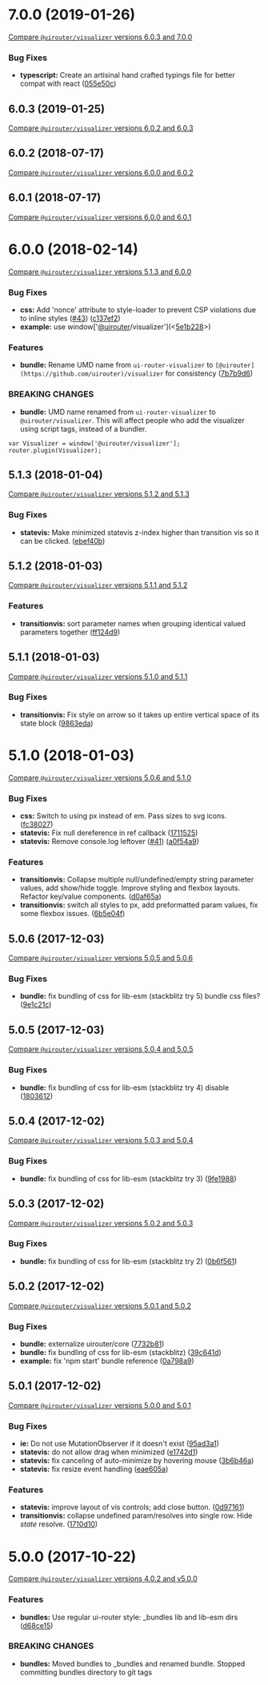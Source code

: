 # 7.0.0 (2019-01-26)
[Compare `@uirouter/visualizer` versions 6.0.3 and 7.0.0](https://github.com/ui-router/visualizer/compare/6.0.3...7.0.0)

### Bug Fixes

* **typescript:** Create an artisinal hand crafted typings file for better compat with react ([055e50c](https://github.com/ui-router/visualizer/commit/055e50c))




## 6.0.3 (2019-01-25)
[Compare `@uirouter/visualizer` versions 6.0.2 and 6.0.3](https://github.com/ui-router/visualizer/compare/6.0.2...6.0.3)



## 6.0.2 (2018-07-17)
[Compare `@uirouter/visualizer` versions 6.0.0 and 6.0.2](https://github.com/ui-router/visualizer/compare/6.0.0...6.0.2)



## 6.0.1 (2018-07-17)

[Compare `@uirouter/visualizer` versions 6.0.0 and 6.0.1](https://github.com/ui-router/visualizer/compare/6.0.0...6.0.1)

# 6.0.0 (2018-02-14)

[Compare `@uirouter/visualizer` versions 5.1.3 and 6.0.0](https://github.com/ui-router/visualizer/compare/5.1.3...6.0.0)

### Bug Fixes

- **css:** Add 'nonce' attribute to style-loader to prevent CSP violations due to inline styles ([#43](https://github.com/ui-router/visualizer/issues/43)) ([c137ef2](https://github.com/ui-router/visualizer/commit/c137ef2))
- **example:** use window['[@uirouter](https://github.com/uirouter)/visualizer'](<[5e1b228](https://github.com/ui-router/visualizer/commit/5e1b228)>)

### Features

- **bundle:** Rename UMD name from `ui-router-visualizer` to `[@uirouter](https://github.com/uirouter)/visualizer` for consistency ([7b7b9d6](https://github.com/ui-router/visualizer/commit/7b7b9d6))

### BREAKING CHANGES

- **bundle:** UMD name renamed from `ui-router-visualizer` to `@uirouter/visualizer`.
  This will affect people who add the visualizer using script tags, instead of a bundler.

```
var Visualizer = window['@uirouter/visualizer'];
router.plugin(Visualizer);
```

## 5.1.3 (2018-01-04)

[Compare `@uirouter/visualizer` versions 5.1.2 and 5.1.3](https://github.com/ui-router/visualizer/compare/5.1.2...5.1.3)

### Bug Fixes

- **statevis:** Make minimized statevis z-index higher than transition vis so it can be clicked. ([ebef40b](https://github.com/ui-router/visualizer/commit/ebef40b))

## 5.1.2 (2018-01-03)

[Compare `@uirouter/visualizer` versions 5.1.1 and 5.1.2](https://github.com/ui-router/visualizer/compare/5.1.1...5.1.2)

### Features

- **transitionvis:** sort parameter names when grouping identical valued parameters together ([ff124d9](https://github.com/ui-router/visualizer/commit/ff124d9))

## 5.1.1 (2018-01-03)

[Compare `@uirouter/visualizer` versions 5.1.0 and 5.1.1](https://github.com/ui-router/visualizer/compare/5.1.0...5.1.1)

### Bug Fixes

- **transitionvis:** Fix style on arrow so it takes up entire vertical space of its state block ([9863eda](https://github.com/ui-router/visualizer/commit/9863eda))

# 5.1.0 (2018-01-03)

[Compare `@uirouter/visualizer` versions 5.0.6 and 5.1.0](https://github.com/ui-router/visualizer/compare/5.0.6...5.1.0)

### Bug Fixes

- **css:** Switch to using px instead of em. Pass sizes to svg icons. ([fc38027](https://github.com/ui-router/visualizer/commit/fc38027))
- **statevis:** Fix null dereference in ref callback ([1711525](https://github.com/ui-router/visualizer/commit/1711525))
- **statevis:** Remove console.log leftover ([#41](https://github.com/ui-router/visualizer/issues/41)) ([a0f54a9](https://github.com/ui-router/visualizer/commit/a0f54a9))

### Features

- **transitionvis:** Collapse multiple null/undefined/empty string parameter values, add show/hide toggle. Improve styling and flexbox layouts. Refactor key/value components. ([d0af65a](https://github.com/ui-router/visualizer/commit/d0af65a))
- **transitionvis:** switch all styles to px, add preformatted param values, fix some flexbox issues. ([6b5e04f](https://github.com/ui-router/visualizer/commit/6b5e04f))

## 5.0.6 (2017-12-03)

[Compare `@uirouter/visualizer` versions 5.0.5 and 5.0.6](https://github.com/ui-router/visualizer/compare/5.0.5...5.0.6)

### Bug Fixes

- **bundle:** fix bundling of css for lib-esm (stackblitz try 5) bundle css files? ([9e1c21c](https://github.com/ui-router/visualizer/commit/9e1c21c))

## 5.0.5 (2017-12-03)

[Compare `@uirouter/visualizer` versions 5.0.4 and 5.0.5](https://github.com/ui-router/visualizer/compare/5.0.4...5.0.5)

### Bug Fixes

- **bundle:** fix bundling of css for lib-esm (stackblitz try 4) disable ([1803612](https://github.com/ui-router/visualizer/commit/1803612))

## 5.0.4 (2017-12-02)

[Compare `@uirouter/visualizer` versions 5.0.3 and 5.0.4](https://github.com/ui-router/visualizer/compare/5.0.3...5.0.4)

### Bug Fixes

- **bundle:** fix bundling of css for lib-esm (stackblitz try 3) ([9fe1988](https://github.com/ui-router/visualizer/commit/9fe1988))

## 5.0.3 (2017-12-02)

[Compare `@uirouter/visualizer` versions 5.0.2 and 5.0.3](https://github.com/ui-router/visualizer/compare/5.0.2...5.0.3)

### Bug Fixes

- **bundle:** fix bundling of css for lib-esm (stackblitz try 2) ([0b6f561](https://github.com/ui-router/visualizer/commit/0b6f561))

## 5.0.2 (2017-12-02)

[Compare `@uirouter/visualizer` versions 5.0.1 and 5.0.2](https://github.com/ui-router/visualizer/compare/5.0.1...5.0.2)

### Bug Fixes

- **bundle:** externalize uirouter/core ([7732b81](https://github.com/ui-router/visualizer/commit/7732b81))
- **bundle:** fix bundling of css for lib-esm (stackblitz) ([39c641d](https://github.com/ui-router/visualizer/commit/39c641d))
- **example:** fix 'npm start' bundle reference ([0a798a9](https://github.com/ui-router/visualizer/commit/0a798a9))

## 5.0.1 (2017-12-02)

[Compare `@uirouter/visualizer` versions 5.0.0 and 5.0.1](https://github.com/ui-router/visualizer/compare/5.0.0...5.0.1)

### Bug Fixes

- **ie:** Do not use MutationObserver if it doesn't exist ([95ad3a1](https://github.com/ui-router/visualizer/commit/95ad3a1))
- **statevis:** do not allow drag when minimized ([e1742d1](https://github.com/ui-router/visualizer/commit/e1742d1))
- **statevis:** fix canceling of auto-minimize by hovering mouse ([3b6b46a](https://github.com/ui-router/visualizer/commit/3b6b46a))
- **statevis:** fix resize event handling ([eae605a](https://github.com/ui-router/visualizer/commit/eae605a))

### Features

- **statevis:** improve layout of vis controls; add close button. ([0d97161](https://github.com/ui-router/visualizer/commit/0d97161))
- **transitionvis:** collapse undefined param/resolves into single row. Hide $state$ resolve. ([1710d10](https://github.com/ui-router/visualizer/commit/1710d10))

# 5.0.0 (2017-10-22)

[Compare `@uirouter/visualizer` versions 4.0.2 and v5.0.0](https://github.com/ui-router/visualizer/compare/4.0.2...v5.0.0)

### Features

- **bundles:** Use regular ui-router style: \_bundles lib and lib-esm dirs ([d68ce15](https://github.com/ui-router/visualizer/commit/d68ce15))

### BREAKING CHANGES

- **bundles:** Moved bundles to \_bundles and renamed bundle. Stopped committing bundles directory to git tags
